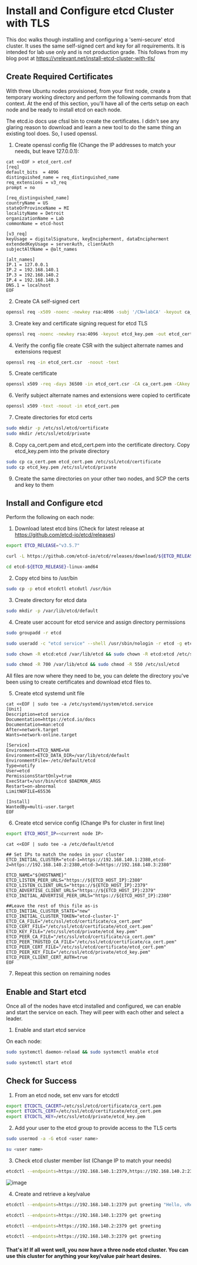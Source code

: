 # Install and Configure etcd Cluster with TLS

This doc walks though installing and configuring a 'semi-secure' etcd cluster. It uses the same self-signed cert and key for all requirements. It is intended for lab use only and is not production grade. This follows from my blog post at https://vrelevant.net/install-etcd-cluster-with-tls/

## Create Required Certificates

With three Ubuntu nodes provisioned, from your first node, create a temporary working directory and perform the following commands from that context. At the end of this section, you'll have all of the certs setup on each node and be ready to install etcd on each node.

The etcd.io docs use cfssl bin to create the certificates. I didn't see any glaring reason to download and learn a new tool to do the same thing an existing tool does. So, I used openssl.

1. Create openssl config file (Change the IP addresses to match your needs, but leave
   127.0.0.1):

```console
cat <<EOF > etcd_cert.cnf
[req]
default_bits  = 4096
distinguished_name = req_distinguished_name
req_extensions = v3_req
prompt = no

[req_distinguished_name]
countryName = US
stateOrProvinceName = MI
localityName = Detroit
organizationName = Lab
commonName = etcd-host

[v3_req]
keyUsage = digitalSignature, keyEncipherment, dataEncipherment
extendedKeyUsage = serverAuth, clientAuth
subjectAltName = @alt_names

[alt_names]
IP.1 = 127.0.0.1
IP.2 = 192.168.140.1
IP.3 = 192.168.140.2
IP.4 = 192.168.140.3
DNS.1 = localhost
EOF
```

2. Create CA self-signed cert

```bash
openssl req -x509 -noenc -newkey rsa:4096 -subj '/CN=labCA' -keyout ca_key.pem -out ca_cert.pem -days 36500
```

3. Create key and certificate signing request for etcd TLS

```bash
openssl req -noenc -newkey rsa:4096 -keyout etcd_key.pem -out etcd_cert.csr -config etcd_cert.cnf
```

4. Verify the config file create CSR with the subject alternate names and extensions request

```bash
openssl req -in etcd_cert.csr  -noout -text
```

5. Create certificate

```bash
openssl x509 -req -days 36500 -in etcd_cert.csr -CA ca_cert.pem -CAkey ca_key.pem -out etcd_cert.pem -copy_extensions copy
```

6. Verify subject alternate names and extensions were copied to certificate

```bash
openssl x509 -text -noout -in etcd_cert.pem
 ```

7. Create directories for etcd certs

```bash
sudo mkdir -p /etc/ssl/etcd/certificate
sudo mkdir /etc/ssl/etcd/private
```

8. Copy ca_cert.pem and etcd_cert.pem into the certificate directory. Copy etcd_key.pem into the private directory

```bash
sudo cp ca_cert.pem etcd_cert.pem /etc/ssl/etcd/certificate
sudo cp etcd_key.pem /etc/ssl/etcd/private
```

9. Create the same directories on your other two nodes, and SCP the certs and key to them


## Install and Configure etcd

Perform the following on each node:

1. Download latest etcd bins (Check for latest release at https://github.com/etcd-io/etcd/releases)

```bash
export ETCD_RELEASE="v3.5.7"
```

```bash
curl -L https://github.com/etcd-io/etcd/releases/download/${ETCD_RELEASE}/etcd-${ETCD_RELEASE}-linux-amd64.tar.gz | tar xvz
```

```bash
cd etcd-${ETCD_RELEASE}-linux-amd64
```

2. Copy etcd bins to /usr/bin

```bash
sudo cp -p etcd etcdctl etcdutl /usr/bin
```

3. Create directory for etcd data

```bash
sudo mkdir -p /var/lib/etcd/default
```

4. Create user account for etcd service and assign directory permissions

```bash
sudo groupadd -r etcd
```

```bash
sudo useradd -c "etcd service" --shell /usr/sbin/nologin -r etcd -g etcd
```

```bash
sudo chown -R etcd:etcd /var/lib/etcd && sudo chown -R etcd:etcd /etc/ssl/etcd
```

```bash
sudo chmod -R 700 /var/lib/etcd && sudo chmod -R 550 /etc/ssl/etcd
```

All files are now where they need to be, you can delete the directory you've been using to create certificates and download etcd files to.

5. Create etcd systemd unit file

```console
cat <<EOF | sudo tee -a /etc/systemd/system/etcd.service
[Unit]
Description=etcd service
Documentation=https://etcd.io/docs
Documentation=man:etcd
After=network.target
Wants=network-online.target

[Service]
Environment=ETCD_NAME=%H
Environment=ETCD_DATA_DIR=/var/lib/etcd/default
EnvironmentFile=-/etc/default/etcd
Type=notify
User=etcd
PermissionsStartOnly=true
ExecStart=/usr/bin/etcd $DAEMON_ARGS
Restart=on-abnormal
LimitNOFILE=65536

[Install]
WantedBy=multi-user.target
EOF
```

6. Create etcd service config (Change IPs for cluster in first line)

```bash
export ETCD_HOST_IP=<current node IP>
```

```console
cat <<EOF | sudo tee -a /etc/default/etcd

## Set IPs to match the nodes in your cluster
ETCD_INITIAL_CLUSTER="etcd-1=https://192.168.140.1:2380,etcd-2=https://192.168.140.2:2380,etcd-3=https://192.168.140.3:2380"

ETCD_NAME="${HOSTNAME}"
ETCD_LISTEN_PEER_URLS="https://${ETCD_HOST_IP}:2380"
ETCD_LISTEN_CLIENT_URLS="https://${ETCD_HOST_IP}:2379"
ETCD_ADVERTISE_CLIENT_URLS="https://${ETCD_HOST_IP}:2379"
ETCD_INITIAL_ADVERTISE_PEER_URLS="https://${ETCD_HOST_IP}:2380"

##Leave the rest of this file as-is
ETCD_INITIAL_CLUSTER_STATE="new"
ETCD_INITIAL_CLUSTER_TOKEN="etcd-cluster-1"
ETCD_CA_FILE="/etc/ssl/etcd/certificate/ca_cert.pem"
ETCD_CERT_FILE="/etc/ssl/etcd/certificate/etcd_cert.pem"
ETCD_KEY_FILE="/etc/ssl/etcd/private/etcd_key.pem"
ETCD_PEER_CA_FILE="/etc/ssl/etcd/certificate/ca_cert.pem"
ETCD_PEER_TRUSTED_CA_FILE="/etc/ssl/etcd/certificate/ca_cert.pem"
ETCD_PEER_CERT_FILE="/etc/ssl/etcd/certificate/etcd_cert.pem"
ETCD_PEER_KEY_FILE="/etc/ssl/etcd/private/etcd_key.pem"
ETCD_PEER_CLIENT_CERT_AUTH=true
EOF
```
7. Repeat this section on remaining nodes

## Enable and Start etcd

Once all of the nodes have etcd installed and configured, we can enable and start the service on each. They will peer with each other and select a leader.

1. Enable and start etcd service

On each node:

```bash
sudo systemctl daemon-reload && sudo systemctl enable etcd
```

```bash
sudo systemctl start etcd
```

## Check for Success

1. From an etcd node, set env vars for etcdctl

```bash
export ETCDCTL_CACERT=/etc/ssl/etcd/certificate/ca_cert.pem
export ETCDCTL_CERT=/etc/ssl/etcd/certificate/etcd_cert.pem
export ETCDCTL_KEY=/etc/ssl/etcd/private/etcd_key.pem
```

2. Add your user to the etcd group to provide access to the TLS certs

```bash 
sudo usermod -a -G etcd <user name>
```

```bash
su <user name>
```

3. Check etcd cluster member list (Change IP to match your needs)

```bash
etcdctl --endpoints=https://192.168.140.1:2379,https://192.168.140.2:2379,https://192.168.140.3:2379 endpoint status -w table
```
![image](https://user-images.githubusercontent.com/45366367/225124098-85fe1468-ea18-42c9-881b-347a28ef2d82.png)

4. Create and retrieve a key/value

```bash
etcdctl --endpoints=https://192.168.140.1:2379 put greeting "Hello, vRelevant"
```

```bash
etcdctl --endpoints=https://192.168.140.1:2379 get greeting

etcdctl --endpoints=https://192.168.140.2:2379 get greeting

etcdctl --endpoints=https://192.168.140.3:2379 get greeting
```

#### That's it! If all went well, you now have a three node etcd cluster. You can use this cluster for anything your key/value pair heart desires.
